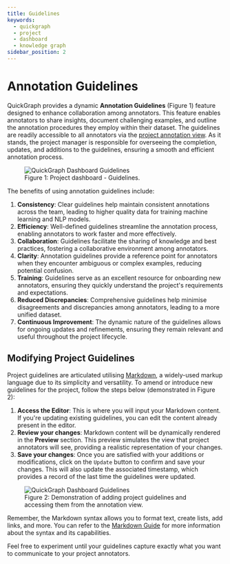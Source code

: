 ```yaml
---
title: Guidelines
keywords:
  - quickgraph
  - project
  - dashboard
  - knowledge graph
sidebar_position: 2
---
```


# Annotation Guidelines

QuickGraph provides a dynamic **Annotation Guidelines** (Figure 1) feature designed to enhance collaboration among annotators. This feature enables annotators to share insights, document challenging examples, and outline the annotation procedures they employ within their dataset. The guidelines are readily accessible to all annotators via the [project annotation view](../annotation-view). As it stands, the project manager is responsible for overseeing the completion, updates, and additions to the guidelines, ensuring a smooth and efficient annotation process.

<figure style={{textAlign: "center"}}>
  <img
  src={require('../../../../static/img/interface/dashboard/dashboard_guidelines_v1.png').default}
  alt="QuickGraph Dashboard Guidelines"
  style={{height:"100%", border: "1px solid lightgrey"}}
  />
  <figcaption>Figure 1: Project dashboard - Guidelines.</figcaption>
</figure>

The benefits of using annotation guidelines include:

1. **Consistency**: Clear guidelines help maintain consistent annotations across the team, leading to higher quality data for training machine learning and NLP models.
2. **Efficiency**: Well-defined guidelines streamline the annotation process, enabling annotators to work faster and more effectively.
3. **Collaboration**: Guidelines facilitate the sharing of knowledge and best practices, fostering a collaborative environment among annotators.
4. **Clarity**: Annotation guidelines provide a reference point for annotators when they encounter ambiguous or complex examples, reducing potential confusion.
5. **Training**: Guidelines serve as an excellent resource for onboarding new annotators, ensuring they quickly understand the project's requirements and expectations.
6. **Reduced Discrepancies**: Comprehensive guidelines help minimise disagreements and discrepancies among annotators, leading to a more unified dataset.
7. **Continuous Improvement**: The dynamic nature of the guidelines allows for ongoing updates and refinements, ensuring they remain relevant and useful throughout the project lifecycle.

## Modifying Project Guidelines

Project guidelines are articulated utilising [Markdown](https://www.markdownguide.org/), a widely-used markup language due to its simplicity and versatility. To amend or introduce new guidelines for the project, follow the steps below (demonstrated in Figure 2):

1. **Access the Editor**: This is where you will input your Markdown content. If you're updating existing guidelines, you can edit the content already present in the editor.
2. **Review your changes**: Markdown content will be dynamically rendered in the **Preview** section. This preview simulates the view that project annotators will see, providing a realistic representation of your changes.
3. **Save your changes**: Once you are satisfied with your additions or modifications, click on the `Update` button to confirm and save your changes. This will also update the associated timestamp, which provides a record of the last time the guidelines were updated.

<figure style={{textAlign: "center"}}>
  <img
  src={require('../../../../static/img/interface/dashboard/dashboard_guidelines_v1.gif').default}
  alt="QuickGraph Dashboard Guidelines"
  style={{height:"100%", border: "1px solid lightgrey"}}
  />
  <figcaption>Figure 2: Demonstration of adding project guidelines and accessing them from the annotation view.</figcaption>
</figure>

Remember, the Markdown syntax allows you to format text, create lists, add links, and more. You can refer to the [Markdown Guide](https://www.markdownguide.org/) for more information about the syntax and its capabilities.

Feel free to experiment until your guidelines capture exactly what you want to communicate to your project annotators.
